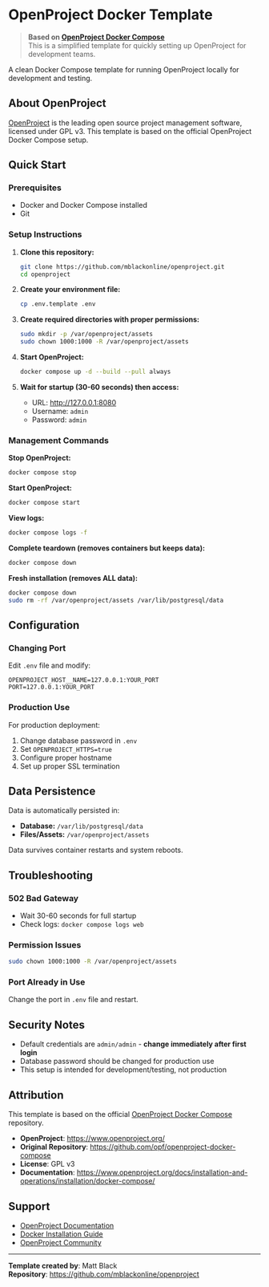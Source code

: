 # OpenProject Docker Template

> **Based on [OpenProject Docker Compose](https://github.com/opf/openproject-docker-compose)**  
> This is a simplified template for quickly setting up OpenProject for development teams.

A clean Docker Compose template for running OpenProject locally for development and testing.

## About OpenProject

[OpenProject](https://www.openproject.org/) is the leading open source project management software, licensed under GPL v3. This template is based on the official OpenProject Docker Compose setup.

## Quick Start

### Prerequisites
- Docker and Docker Compose installed
- Git

### Setup Instructions

1. **Clone this repository:**
   ```bash
   git clone https://github.com/mblackonline/openproject.git
   cd openproject
   ```

2. **Create your environment file:**
   ```bash
   cp .env.template .env
   ```

3. **Create required directories with proper permissions:**
   ```bash
   sudo mkdir -p /var/openproject/assets
   sudo chown 1000:1000 -R /var/openproject/assets
   ```

4. **Start OpenProject:**
   ```bash
   docker compose up -d --build --pull always
   ```

5. **Wait for startup (30-60 seconds) then access:**
   - URL: http://127.0.0.1:8080
   - Username: `admin`
   - Password: `admin`

### Management Commands

**Stop OpenProject:**
```bash
docker compose stop
```

**Start OpenProject:**
```bash
docker compose start
```

**View logs:**
```bash
docker compose logs -f
```

**Complete teardown (removes containers but keeps data):**
```bash
docker compose down
```

**Fresh installation (removes ALL data):**
```bash
docker compose down
sudo rm -rf /var/openproject/assets /var/lib/postgresql/data
```

## Configuration

### Changing Port
Edit `.env` file and modify:
```
OPENPROJECT_HOST__NAME=127.0.0.1:YOUR_PORT
PORT=127.0.0.1:YOUR_PORT
```

### Production Use
For production deployment:
1. Change database password in `.env`
2. Set `OPENPROJECT_HTTPS=true`
3. Configure proper hostname
4. Set up proper SSL termination

## Data Persistence

Data is automatically persisted in:
- **Database:** `/var/lib/postgresql/data`
- **Files/Assets:** `/var/openproject/assets`

Data survives container restarts and system reboots.

## Troubleshooting

### 502 Bad Gateway
- Wait 30-60 seconds for full startup
- Check logs: `docker compose logs web`

### Permission Issues
```bash
sudo chown 1000:1000 -R /var/openproject/assets
```

### Port Already in Use
Change the port in `.env` file and restart.

## Security Notes

- Default credentials are `admin/admin` - **change immediately after first login**
- Database password should be changed for production use
- This setup is intended for development/testing, not production

## Attribution

This template is based on the official [OpenProject Docker Compose](https://github.com/opf/openproject-docker-compose) repository.

- **OpenProject**: https://www.openproject.org/
- **Original Repository**: https://github.com/opf/openproject-docker-compose
- **License**: GPL v3
- **Documentation**: https://www.openproject.org/docs/installation-and-operations/installation/docker-compose/

## Support

- [OpenProject Documentation](https://www.openproject.org/docs/)
- [Docker Installation Guide](https://www.openproject.org/docs/installation-and-operations/installation/docker-compose/)
- [OpenProject Community](https://community.openproject.org/)

---

**Template created by**: Matt Black  
**Repository**: https://github.com/mblackonline/openproject

